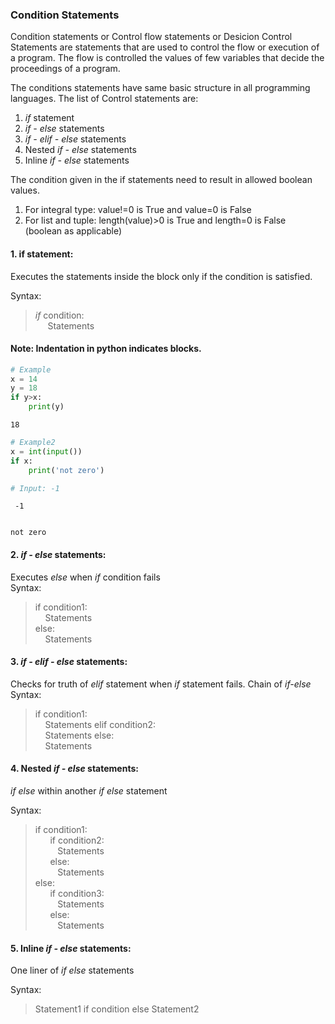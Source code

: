 ### Condition Statements
Condition statements or Control flow statements or Desicion Control Statements are statements that are used to control the flow or execution of a program.
The flow is controlled the values of few variables that decide the proceedings of a program.

The conditions statements have same basic structure in all programming languages.
The list of Control statements are:
1. *if* statement
2. *if - else* statements
3. *if - elif - else* statements
4. Nested *if - else* statements
5. Inline *if - else* statements

The condition given in the if statements need to result in allowed boolean values.  
1. For integral type: value!=0 is True and value=0 is False  
2. For list and tuple: length(value)>0 is True and length=0 is False  
(boolean as applicable)

#### 1. if statement:
Executes the statements inside the block only if the condition is satisfied.

Syntax: 
>*if* condition:  
&nbsp;&nbsp;&nbsp;&nbsp;&nbsp;Statements

#### Note: Indentation in python indicates blocks.


```python
# Example
x = 14
y = 18
if y>x:
    print(y)
```

    18
    


```python
# Example2
x = int(input())
if x:
    print('not zero')

# Input: -1
```

     -1
    

    not zero
    

#### 2. *if - else* statements:
Executes *else* when *if* condition fails  
Syntax:  
>if condition1:  
&nbsp;&nbsp;&nbsp;&nbsp;Statements  
else:  
&nbsp;&nbsp;&nbsp;&nbsp;Statements

#### 3. *if - elif - else* statements:
Checks for truth of *elif* statement when *if* statement fails. Chain of *if-else*  
Syntax:  
>if condition1:  
&nbsp;&nbsp;&nbsp;&nbsp;Statements
elif condition2:  
&nbsp;&nbsp;&nbsp;&nbsp;Statements
else:  
&nbsp;&nbsp;&nbsp;&nbsp;Statements

#### 4. Nested *if - else* statements:
*if else* within another *if else* statement

Syntax:
>if condition1:  
&nbsp;&nbsp;&nbsp;&nbsp;&nbsp; if condition2:  
&nbsp;&nbsp;&nbsp;&nbsp;&nbsp;&nbsp;&nbsp;&nbsp;&nbsp;Statements  
&nbsp;&nbsp;&nbsp;&nbsp;&nbsp; else:  
&nbsp;&nbsp;&nbsp;&nbsp;&nbsp;&nbsp;&nbsp;&nbsp;&nbsp;Statements  
else:  
&nbsp;&nbsp;&nbsp;&nbsp;&nbsp; if condition3:  
&nbsp;&nbsp;&nbsp;&nbsp;&nbsp;&nbsp;&nbsp;&nbsp;&nbsp;Statements  
&nbsp;&nbsp;&nbsp;&nbsp;&nbsp; else:  
&nbsp;&nbsp;&nbsp;&nbsp;&nbsp;&nbsp;&nbsp;&nbsp;&nbsp;Statements  

#### 5. Inline *if - else* statements:
One liner of *if else* statements

Syntax:
> Statement1 if condition else Statement2
